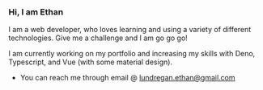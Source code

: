 ### Hi, I am Ethan

I am a web developer, who loves learning and using a variety of different technologies. Give me a challenge and I am go go go!

I am currently working on my portfolio and increasing my skills with Deno, Typescript, and Vue (with some material design).

* You can reach me through email @ lundregan.ethan@gmail.com
